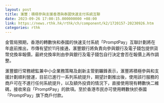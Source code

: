 ```yaml
---
layout: post
title: 滙豐：積極參與支援香港與泰國快速支付系統互聯
date: 2023-09-26 17:00:15.000000000 +08:00
link: https://news.rthk.hk/rthk/ch/component/k2/1720157-20230926.htm
categories: rthk
---
```


金管局預期，香港的轉數快和泰國的快速支付系統「PromptPay」互聯計劃將在年底前推出，市傳有望於11月接通，滙豐銀行將負責向參與銀行及電子錢包提供貨幣兌換率報價，最終兌換率則由參與銀行及電子錢包自行決定會否在報價上再作調整。

滙豐銀行常務總監兼中小企業務策略及創新主管劉囅鋒表示，滙豐將積極參與和支援計劃順利營運，目前已進行一系列系統提升，期望計劃推出後，使用該行服務的商戶可在不進行任何系統提升，以及額外投資的情況下，直接使用現有轉數快二維碼，接收來自「PromptPay」的款項。至於香港市民亦可使用轉數快於泰國「PromptPay」旗下商戶付款。
